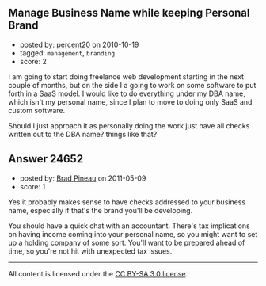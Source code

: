 ## Manage Business Name while keeping Personal Brand

- posted by: [percent20](https://stackexchange.com/users/-1/4396-percent20) on 2010-10-19
- tagged: `management`, `branding`
- score: 2

I am going to start doing freelance web development starting in the next couple of months, but on the side I a going to work on some software to put forth in a SaaS model. I would like to do everything under my DBA name, which isn't my personal name, since I plan to move to doing only SaaS and custom software. 

Should I just approach it as personally doing the work just have all checks written out to the DBA name? things like that?


## Answer 24652

- posted by: [Brad Pineau](https://stackexchange.com/users/-1/10321-brad-pineau) on 2011-05-09
- score: 1

Yes it probably makes sense to have checks addressed to your business name, especially if that's the brand you'll be developing.

You should have a quick chat with an accountant. There's tax implications on having income coming into your personal name, so you might want to set up a holding company of some sort. You'll want to be prepared ahead of time, so you're not hit with unexpected tax issues.



---

All content is licensed under the [CC BY-SA 3.0 license](https://creativecommons.org/licenses/by-sa/3.0/).
